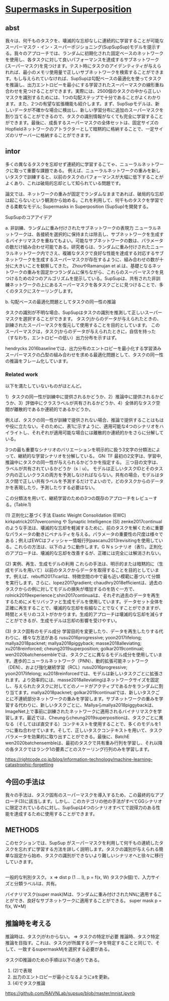 # [Supermasks in Superposition](https://arxiv.org/abs/2006.14769)


## abst

我々は、何千ものタスクを、壊滅的な忘却なしに連続的に学習することが可能なスーパーマスク・イン・スーパーポジショニング(SupSupSup)モデルを提示する。我々のアプローチでは、ランダムに初期化された固定ベースのネットワークを使用し、各タスクに対して良いパフォーマンスを達成するサブネットワーク(スーパーマスク)を見つけます。テスト時にタスクのアイデンティティが与えられれば、最小のメモリ使用量で正しいサブネットワークを検索することができます。もし与えられていなければ、SupSupは勾配ベースの最適化を使ってタスクを推論し、出力エントロピーを最小にする学習されたスーパーマスクの線形重ね合わせを見つけることができます。実際には、2500個のタスクの中から正しいマスクを識別するためには、1つの勾配ステップで十分であることがよくわかります。また、2つの有望な拡張機能も紹介します。まず、SupSupモデルは、新しいデータが不確かな場合に検出し、新しい学習分布に追加のスーパーマスクを割り当てることができるので、タスクの識別情報がなくても完全に学習することができます。最後に、成長するスーパーマスクの全体セットは、固定サイズのHopfieldネットワークのアトラクターとして暗黙的に格納することで、一定サイズのリザーバーに格納することができます。

## intor

多くの異なるタスクを忘却せず連続的に学習するこてゃ、ニューラルネットワークに取って重要な課題である。
例えば、ニューラルネットワークの重みを新しいタスクで訓練すると、以前のタスクのパフォーマンスが大幅に低下することがよくあり、これは破局的忘却として知られている問題です。

論文では、ネットワークの重みが固定でランダムなままであれば、破局的な忘却は起こらないという観測から始める。これを利用して、何千ものタスクを学習できる柔軟なモデル; Supermasks in Superposition (SupSup)を開発する。

SupSupのコアアイデア

a. 非訓練、ランダムに重み付けされたサブネットワークの表現力
ニューラルネットワークは、各接続を選択的に保持または除去し、サブネットワークを生成するバイナリマスクを重ねてもよい。可能なサブネットワークの数は、パラメータの数だけ組み合わせ可能である。研究者らは、ランダムに重み付けされたニューラルネットワーク内でさえ、複雑なタスクで良好な性能を達成する対応するサブネットワークを生成するスーパーマスクが存在するように、組み合わせの数が十分に大きいことを観察してきた。
ZhouやRamanujan et al.は、基礎となるネットワークの重みを固定かつランダムに保ちながら、これらのスーパーマスクを見つけるための2つのアルゴリズムを提示している。SupSupは、共有された非訓練ネットワークの上にあるスーパーマスクを各タスクごとに見つけることで、多くのタスクにスケーリングします。

b. 勾配ベースの最適化問題としてタスクの同一性の推論

タスクの識別が不明な場合、SupSupはタスクの識別を推測して正しいスーパーマスクを選択することができます。
タスクjからのデータが与えられたときの、訓練されたスーパーマスクを復元して使用することを目的としています。
このスーパーマスクは，タスクjからのデータが与えられたときに，自信を持った（すなわち，エントロピーの低い）出力分布を示すはず。

hendrycks 2016baselineでは、出力分布のエントロピーを最小化する学習済みスーパーマスクの凸型の組み合わせを求める最適化問題として、タスクの同一性の推論をフレーム化しています。

### Related work

以下を満たしていないものがほとんど。

1）タスクの同一性が訓練中に提供されるかどうか、2）推論中に提供されるかどうか、3）評価中にクラスラベルが共有されるかどうか、4）全体的なタスク空間が離散的であるか連続的であるかどうか。

例えば、タスクの同一性が訓練で提供されない場合、推論で提供することはもはや役に立たない。そのために、表1に示すように、適用可能な4つのシナリオをハイライトし、それぞれが適用可能な場合には離散的か連続的かをさらに分解している。

3つの最も重要なシナリオのバリエーションを明示的に扱う3文字の分類法によって、継続的な学習シナリオを分解している。
GN: TF
最初の2文字は、学習中, 推論中にタスクの同一性が与えられるかどうかを指定する。
三つ目の文字は、ラベルが共有されているかどうか（s｜u）。
モデルは正しいタスクIDとそのタスク内の正しいクラスの両方を予測しなければならない。共有の場合，モデルはタスク間で正しい共有ラベルを予測するだけでよいので，どのタスクからのデータかを表現したり，予測したりする必要はない。


この分類法を用いて、継続学習のための3つの既存のアプローチをレビューする。(Table.1)

(1) 正則化に基づく手法 Elastic Weight Consolidation (EWC) kirkpatrick2017overcoming や Synaptic Intelligence (SI) zenke2017continual のような手法は、壊滅的な忘却を軽減するために、前のタスクを解くために重要なパラメータの動きにペナルティを与える。パラメータの重要性の尺度は様々である；例えばEWCはフィッシャー情報行列pascanu2013revisitingを使用している。これらの方法は、以下のように動作します。G N s シナリオ（表1）。正則化のアプローチは、壊滅的な忘却を改善するが、正確には完全には解消されない。

(2) 実例、再生、生成モデルの利用 これらの手法は、明示的または暗黙的に（生成モデルを用いて）以前のタスクからデータを取得することを目的としています。例えば、rebuffi2017icarlは、特徴空間の中で最も近い模範に基づいて分類を実行します。さらに、lopez2017gradient; chaudhry2018efficientは、過去のタスクからの例に対してモデルの損失が増加するのを防ぐ一方で、rolnick2019experienceとshin2017continualは、それぞれ過去のデータを再生するためにメモリバッファと生成モデルを使用しています。データセット全体を正確に再生することで、壊滅的な忘却を些細なことでなくすことができますが、時間とメモリのコストがかかります。生成的アプローチは壊滅的な忘却を減らすことができるが、生成モデルは忘却の影響を受けやすい。

(3) タスク固有のモデル成分 学習目的を変更したり、データを再生したりする代わりに、様々な方法がある rusu2016progressive; yoon2017lifelong; mallya2018packnet; mallya2018piggyback; masse2018alleviating; xu2018reinforced; cheung2019superposition; golkar2019continual; wen2020batchensembleでは、タスクごとに異なるモデル成分を使用しています。進歩的ニューラルネットワーク（PNN）、動的拡張可能ネットワーク（DEN）、および強化継続学習（RCL）rusu2016progressive; yoon2017lifelong; xu2018reinforcedでは、モデルは新しいタスクごとに拡張されます。より効率的には、masse2018alleviatingはネットワークサイズを固定し、与えられたタスクに対してどのノードがアクティブであるかをランダムに割り当てます。mallya2018packnet; golkar2019continualでは、新しいタスクごとに不連続部分ネットワークの重みを学習します。サブネットワークの重みを学習する代わりに、新しいタスクごとに、Mallyaらmallya2018piggybackは、ImageNet上で事前に訓練されたネットワークに適用されるバイナリマスクを学習します。最近では、Cheungらcheung2019superpositionは、タスクごとに異なる（そしてほぼ直交する）コンテキストを使用することで、多くのモデルを1つに重ね合わせています。そして、正しいタスクコンテキストを用いて、タスクパラメータを効果的に取り出すことができる。最後に、BatchE wen2020batchensembleは、最初のタスクで共有重み行列を学習し、それ以降の各タスクではランク1の要素ごとのスケーリング行列のみを学習します。

https://rightcode.co.jp/blog/information-technology/machine-learning-catastrophic-forgetting

## 今回の手法は
我々の手法は、タスク固有のスーパーマスクを導入するため、この最終的なアプローチ(3)に該当します。しかし、このカテゴリの他の手法がすべてGGシナリオに限定されているのに対し、SupSupは4つのシナリオすべてで説得力のある性能を達成するために使用することができます。

## METHODS

このセクションでは、SupSup がスーパーマスクを利用して何千もの連続したタスクを忘れずに学習する方法を詳しく説明します。タスクの識別が与えられる簡単な設定から始め、タスクの識別ができないより難しいシナリオへと徐々に移行していきます。

## 
一般的な判別タスク。
x => dist p (1 ... l), p = f(x, W)
タスク(k個)で、入力サイズと分類ラベルlは、共有。

バイナリマスク(super mask)Mは、ランダムに重み付けされたNNに適用することができ、良好なサブネットワークに適用することができる。
super mask p = f(x, W*M) 

## 推論時を考える

推論時は、タスクjがわからない。 => タスクの特定が必要
推論時、タスク特定推論を目指す。これは、タスクjが所属するデータを特定することと同じで、そして、一致するsupermaskMjを選択する必要がある。

タスクID推論のための手順は以下の通りである。
1. (2)で表現
2. 出力のエントロピーが最小となるようにaを更新。
3. (4)でタスク推論

https://github.com/RAIVNLab/supsup/blob/master/mnist.ipynb